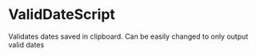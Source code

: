 # ValidDateScript
Validates dates saved in clipboard. Can be easily changed to only output valid dates
